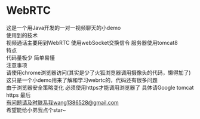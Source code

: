 # WebRTC
这是一个用Java开发的一对一视频聊天的小demo <br>
使用到的技术 <br>
视频通话主要用到WebRTC 使用webSocket交换信令 服务器使用tomcat8<br>
特点<br>
代码量极少 简单易懂 <br>
注意事项<br>
请使用chrome浏览器访问(其实是少了火狐浏览器调用摄像头的代码，懒得加了)<br>
这只是一个小demo用来了解和学习webrtc的，代码还有很多问题 <br>
由于浏览器安全策略变化 必须使用https才能调用浏览器了 具体请Google tomcat https
最后<br>
有问题请及时联系我wang1386528@gmail.com<br>
希望能给小弟我点个star~<br>
